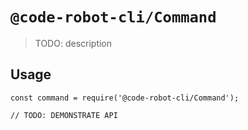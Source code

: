 # `@code-robot-cli/Command`

> TODO: description

## Usage

```
const command = require('@code-robot-cli/Command');

// TODO: DEMONSTRATE API
```
